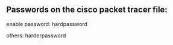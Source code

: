 ## Passwords on the cisco packet tracer file:

enable password: hardpassword

others: harderpassword
